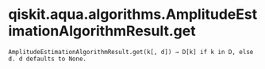 # qiskit.aqua.algorithms.AmplitudeEstimationAlgorithmResult.get

`AmplitudeEstimationAlgorithmResult.get(k[, d]) → D[k] if k in D, else d. d defaults to None.`
